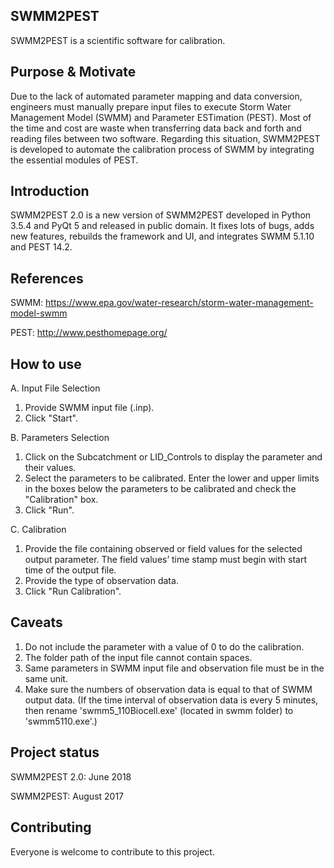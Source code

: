 ## SWMM2PEST
SWMM2PEST is a scientific software for calibration.

## Purpose & Motivate
Due to the lack of automated parameter mapping and data conversion, engineers must manually prepare input files to execute Storm Water Management Model (SWMM) and Parameter ESTimation (PEST).
Most of the time and cost are waste when transferring data back and forth and reading files between two software.
Regarding this situation, SWMM2PEST is developed to automate the calibration process of SWMM by integrating the essential modules of PEST.

## Introduction
SWMM2PEST 2.0 is a new version of SWMM2PEST developed in Python 3.5.4 and PyQt 5 and released in public domain. It fixes lots of bugs, adds new features, rebuilds the framework and UI, and integrates SWMM 5.1.10 and PEST 14.2.

## References
SWMM: https://www.epa.gov/water-research/storm-water-management-model-swmm

PEST: http://www.pesthomepage.org/

## How to use
A. Input File Selection
1. Provide SWMM input file (.inp). 
2. Click "Start".

B. Parameters Selection
1. Click on the Subcatchment or LID_Controls to display the parameter and their values. 
2. Select the parameters to be calibrated. Enter the lower and upper limits in the boxes below the parameters to be calibrated and check the "Calibration" box.
3. Click "Run".

C. Calibration 
1. Provide the file containing observed or field values for the selected output parameter. The field values’ time stamp must begin with start time of the output file. 
2. Provide the type of observation data.
3. Click "Run Calibration".

## Caveats
1. Do not include the parameter with a value of 0 to do the calibration.
2. The folder path of the input file cannot contain spaces.
3. Same parameters in SWMM input file and observation file must be in the same unit.
4. Make sure the numbers of observation data is equal to that of SWMM output data. (If the time interval of observation data is every 5 minutes, then rename 'swmm5_110Biocell.exe' (located in swmm folder) to 'swmm5110.exe'.)

## Project status
SWMM2PEST 2.0: June 2018

SWMM2PEST: August 2017
## Contributing
Everyone is welcome to contribute to this project.
